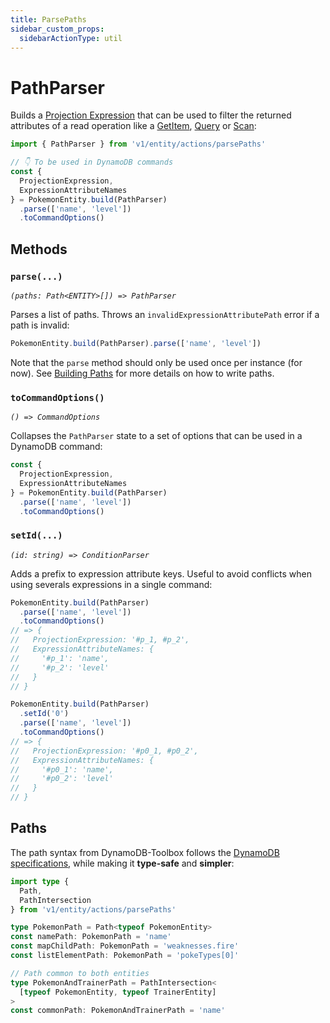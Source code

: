 ```yaml
---
title: ParsePaths
sidebar_custom_props:
  sidebarActionType: util
---
```


# PathParser

Builds a [Projection Expression](https://docs.aws.amazon.com/amazondynamodb/latest/developerguide/Expressions.ProjectionExpressions.html) that can be used to filter the returned attributes of a read operation like a [GetItem](../1-get-item/index.md), [Query](/docs/tables/actions/query) or [Scan](/docs/tables/actions/scan):

```ts
import { PathParser } from 'v1/entity/actions/parsePaths'

// 👇 To be used in DynamoDB commands
const {
  ProjectionExpression,
  ExpressionAttributeNames
} = PokemonEntity.build(PathParser)
  .parse(['name', 'level'])
  .toCommandOptions()
```

## Methods

### `parse(...)`

<p style={{ marginTop: '-15px' }}><i><code>(paths: Path&lt;ENTITY&gt;[]) => PathParser</code></i></p>

Parses a list of paths. Throws an `invalidExpressionAttributePath` error if a path is invalid:

```ts
PokemonEntity.build(PathParser).parse(['name', 'level'])
```

Note that the `parse` method should only be used once per instance (for now). See [Building Paths](#building-paths) for more details on how to write paths.

### `toCommandOptions()`

<p style={{ marginTop: '-15px' }}><i><code>() => CommandOptions</code></i></p>

Collapses the `PathParser` state to a set of options that can be used in a DynamoDB command:

```ts
const {
  ProjectionExpression,
  ExpressionAttributeNames
} = PokemonEntity.build(PathParser)
  .parse(['name', 'level'])
  .toCommandOptions()
```

### `setId(...)`

<p style={{ marginTop: '-15px' }}><i><code>(id: string) => ConditionParser</code></i></p>

Adds a prefix to expression attribute keys. Useful to avoid conflicts when using severals expressions in a single command:

```ts
PokemonEntity.build(PathParser)
  .parse(['name', 'level'])
  .toCommandOptions()
// => {
//   ProjectionExpression: '#p_1, #p_2',
//   ExpressionAttributeNames: {
//     '#p_1': 'name',
//     '#p_2': 'level'
//   }
// }

PokemonEntity.build(PathParser)
  .setId('0')
  .parse(['name', 'level'])
  .toCommandOptions()
// => {
//   ProjectionExpression: '#p0_1, #p0_2',
//   ExpressionAttributeNames: {
//     '#p0_1': 'name',
//     '#p0_2': 'level'
//   }
// }
```

## Paths

The path syntax from DynamoDB-Toolbox follows the [DynamoDB specifications](https://docs.aws.amazon.com/amazondynamodb/latest/developerguide/Expressions.ProjectionExpressions.html), while making it **type-safe** and **simpler**:

```ts
import type {
  Path,
  PathIntersection
} from 'v1/entity/actions/parsePaths'

type PokemonPath = Path<typeof PokemonEntity>
const namePath: PokemonPath = 'name'
const mapChildPath: PokemonPath = 'weaknesses.fire'
const listElementPath: PokemonPath = 'pokeTypes[0]'

// Path common to both entities
type PokemonAndTrainerPath = PathIntersection<
  [typeof PokemonEntity, typeof TrainerEntity]
>
const commonPath: PokemonAndTrainerPath = 'name'
```
